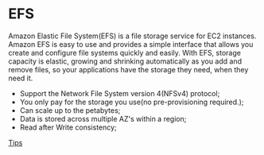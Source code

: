 # EFS  

Amazon Elastic File System(EFS) is a file storage service for EC2 instances. Amazon EFS is easy to use and provides a simple interface that allows you create and configure  file systems quickly and easily. With EFS, storage capacity is elastic, growing and shrinking automatically as you add and remove files, so your applications have the storage they need, when they need it.  


* Support the Network File System version 4(NFSv4) protocol;  
* You only pay for the storage you use(no pre-provisioning required.);  
* Can scale up to the petabytes;  
* Data is stored across multiple AZ's within a region;  
* Read after Write consistency;  

[Tips](topics/ec2/tips.md)
